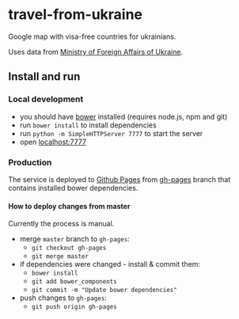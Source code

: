 # travel-from-ukraine
Google map with visa-free countries for ukrainians.

Uses data from [Ministry of Foreign Affairs of Ukraine](https://mfa.gov.ua/podorozhnim/krayini-svitu-poperedzhennya-ta-poradi-rezhim-vyizdu).

## Install and run

### Local development

* you should have [bower](https://bower.io/#install-bower) installed (requires node.js, npm and git)
* run `bower install` to install dependencies
* run `python -m SimpleHTTPServer 7777` to start the server
* open [localhost:7777](http://localhost:7777/)

### Production

The service is deployed to [Github Pages](https://docs.github.com/en/pages) from [gh-pages](https://github.com/s0ph1e/travel-from-ukraine/tree/gh-pages) branch that contains installed bower dependencies. 

#### How to deploy changes from master

Currently the process is manual.
* merge `master` branch to `gh-pages`:
    * `git checkout gh-pages`
    * `git merge master`  
* if dependencies were changed - install & commit them:
    * `bower install`
    * `git add bower_components`
    * `git commit -m "Update bower dependencies"`
* push changes to `gh-pages`:
    * `git push origin gh-pages`

